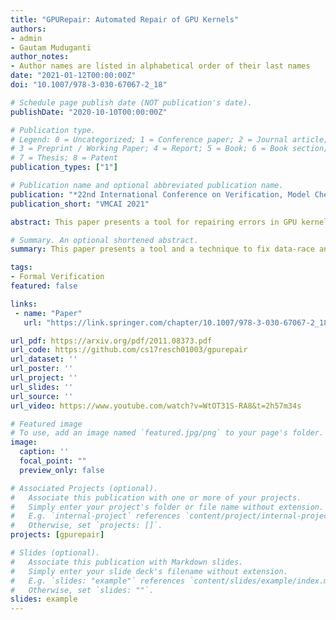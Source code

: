 ```yaml
---
title: "GPURepair: Automated Repair of GPU Kernels"
authors:
- admin
- Gautam Muduganti
author_notes:
- Author names are listed in alphabetical order of their last names
date: "2021-01-12T00:00:00Z"
doi: "10.1007/978-3-030-67067-2_18"

# Schedule page publish date (NOT publication's date).
publishDate: "2020-10-10T00:00:00Z"

# Publication type.
# Legend: 0 = Uncategorized; 1 = Conference paper; 2 = Journal article;
# 3 = Preprint / Working Paper; 4 = Report; 5 = Book; 6 = Book section;
# 7 = Thesis; 8 = Patent
publication_types: ["1"]

# Publication name and optional abbreviated publication name.
publication: "*22nd International Conference on Verification, Model Checking and Abstract Interpretation*"
publication_short: "VMCAI 2021"

abstract: This paper presents a tool for repairing errors in GPU kernels written in CUDA or OpenCL due to data races and barrier divergence. Our novel extension to prior work can also remove barriers that are deemed unnecessary for correctness. We implement these ideas in our tool called GPURepair, which uses GPUVerify as the verification oracle for GPU kernels. We also extend GPUVerify to support CUDA Cooperative Groups, allowing GPURepair to perform inter-block synchronization for CUDA kernels. To the best of our knowledge, GPURepair is the only tool that can propose a fix for intra-block data races and barrier divergence errors for both CUDA and OpenCL kernels and the only tool that fixes inter-block data races for CUDA kernels. We perform extensive experiments on about 750 kernels and provide a comparison with prior work. We demonstrate the superiority of GPURepair through its capability to fix more kernels and its unique ability to remove redundant barriers and handle inter-block data races. 

# Summary. An optional shortened abstract.
summary: This paper presents a tool and a technique to fix data-race and barrier divergence errors in CUDA and OpenCL programs.

tags:
- Formal Verification
featured: false

links:
 - name: "Paper"
   url: "https://link.springer.com/chapter/10.1007/978-3-030-67067-2_18"

url_pdf: https://arxiv.org/pdf/2011.08373.pdf
url_code: https://github.com/cs17resch01003/gpurepair
url_dataset: ''
url_poster: ''
url_project: ''
url_slides: ''
url_source: ''
url_video: https://www.youtube.com/watch?v=WtOT31S-RA8&t=2h57m34s

# Featured image
# To use, add an image named `featured.jpg/png` to your page's folder. 
image:
  caption: ''
  focal_point: ""
  preview_only: false

# Associated Projects (optional).
#   Associate this publication with one or more of your projects.
#   Simply enter your project's folder or file name without extension.
#   E.g. `internal-project` references `content/project/internal-project/index.md`.
#   Otherwise, set `projects: []`.
projects: [gpurepair]

# Slides (optional).
#   Associate this publication with Markdown slides.
#   Simply enter your slide deck's filename without extension.
#   E.g. `slides: "example"` references `content/slides/example/index.md`.
#   Otherwise, set `slides: ""`.
slides: example
---
```


